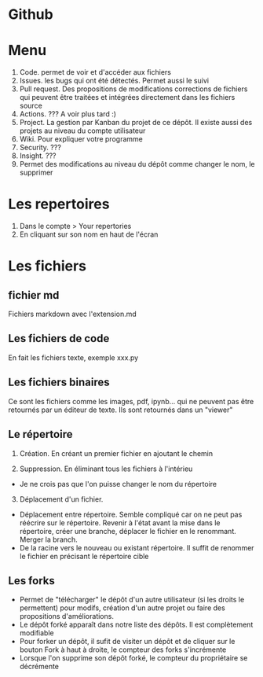 # Github

# Menu
1. Code. permet de voir et d'accéder aux fichiers
2. Issues. les bugs qui ont été détectés. Permet aussi le suivi
3. Pull request. Des propositions de modifications corrections de fichiers qui peuvent être traitées et intégrées directement dans les fichiers source
4. Actions. ??? A voir plus tard :)
5. Project. La gestion par Kanban du projet de ce dépôt. Il existe aussi des projets au niveau du compte utilisateur
6. Wiki. Pour expliquer votre programme
7. Security. ???
8. Insight. ??? 
9. Permet des modifications au niveau du dépôt comme changer le nom, le supprimer

# Les repertoires
1. Dans le compte > Your repertories
2. En cliquant sur son nom en haut de l'écran

# Les fichiers 
## fichier md
Fichiers markdown avec l'extension.md

## Les fichiers de code
En fait les fichiers texte, exemple xxx.py

## Les fichiers binaires
Ce sont les fichiers comme les images, pdf, ipynb... qui ne peuvent pas être retournés par un éditeur de texte. Ils sont retournés dans un "viewer"

## Le répertoire
1. Création. En créant un premier fichier en ajoutant le chemin

2. Suppression. En éliminant tous les fichiers à l'intérieu
- Je ne crois pas que l'on puisse changer le nom du répertoire

3. Déplacement d'un fichier.

- Déplacement entre répertoire. Semble compliqué car on ne peut pas réécrire sur le répertoire. Revenir à l'état avant la mise dans le répertoire, créer une branche, déplacer le fichier en le renommant. Merger la branch.
- De la racine vers le nouveau ou existant répertoire. Il suffit de renommer le fichier en précisant le répertoire cible


## Les forks
- Permet de "télécharger" le dépôt d'un autre utilisateur (si les droits le permettent) pour modifs, création d'un autre projet ou faire des propositions d'améliorations.
- Le dépôt forké apparaît dans notre liste des dépôts. Il est complètement modifiable
- Pour forker un dépôt, il sufit de visiter un dépôt et de cliquer sur le bouton Fork à haut à droite, le compteur des forks s'incrémente
- Lorsque l'on supprime son dépôt forké, le compteur du propriétaire se décrémente


